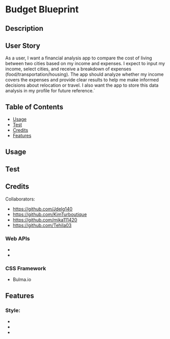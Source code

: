 # Budget Blueprint

## Description


## User Story
As a user, I want a financial analysis app to compare the cost of living between two cities based on my income and expenses. I expect to input my income, select cities, and receive a breakdown of expenses (food/transportation/housing). The app should analyze whether my income covers the expenses and provide clear results to help me make informed decisions about relocation or travel. I also want the app to store this data analysis in my profile for future reference.`


## Table of Contents

- [Usage](#usage)
- [Test](#test)
- [Credits](#credits)
- [Features](#features)


## Usage


## Test


## Credits

Collaborators:
 - https://github.com/Jdelg140
 - https://github.com/KimTurboutique
 - https://github.com/mika111420
 - https://github.com/Tehila03



### Web APIs
-
-

### CSS Framework
 - Bulma.io


## Features

### Style:
- 
- 
- 
